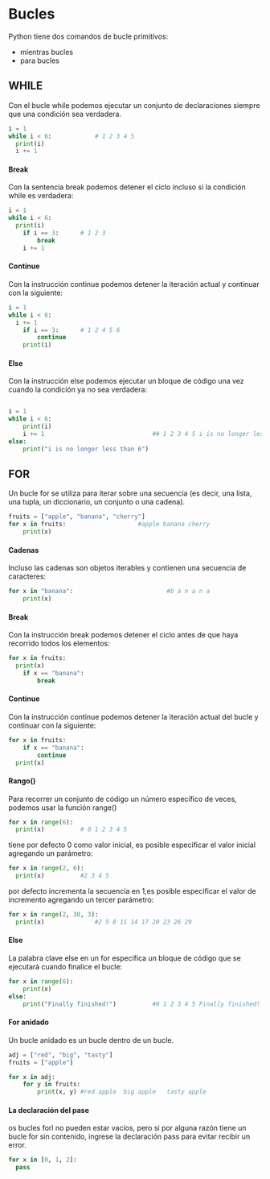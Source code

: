 # Bucles
Python tiene dos comandos de bucle primitivos:

- mientras bucles
- para bucles	

## WHILE
Con el bucle while podemos ejecutar un conjunto de declaraciones siempre que una condición sea verdadera.
```python
i = 1
while i < 6:			# 1 2 3 4 5 
  print(i)
  i += 1
```
#### Break
Con la sentencia break podemos detener el ciclo incluso si la condición while es verdadera:
```python
i = 1
while i < 6:
  print(i)
	if i == 3:		# 1 2 3
		break
	i += 1
```
#### Continue 
Con la instrucción continue podemos detener la iteración actual y continuar con la siguiente:
```python
i = 1
while i < 6:
  i += 1
	if i == 3:		# 1 2 4 5 6
		continue
	print(i)
```
#### Else
Con la instrucción else podemos ejecutar un bloque de código una vez cuando la condición ya no sea verdadera:
```python

i = 1
while i < 6:
	print(i)
	i += 1 								## 1 2 3 4 5 i is no longer less than 6
else:	
	print("i is no longer less than 6")
```
## FOR
Un bucle for se utiliza para iterar sobre una secuencia (es decir, una lista, una tupla, un diccionario, un conjunto o una cadena).
```python
fruits = ["apple", "banana", "cherry"]
for x in fruits:					#apple banana cherry
	print(x)
```
#### Cadenas
Incluso las cadenas son objetos iterables y contienen una secuencia de caracteres:
```python
for x in "banana":							#b a n a n a
	print(x)
```
#### Break
Con la instrucción break podemos detener el ciclo antes de que haya recorrido todos los elementos:
```python
for x in fruits:
  print(x)
	if x == "banana":
		break
```
#### Continue
Con la instrucción continue podemos detener la iteración actual del bucle y continuar con la siguiente:
```python
for x in fruits:
	if x == "banana":
		continue
  print(x)
```
#### Rango()
Para recorrer un conjunto de código un número específico de veces, podemos usar la función range()
```python
for x in range(6):
  print(x)			# 0 1 2 3 4 5
```
tiene por defecto 0 como valor inicial, es posible especificar el valor inicial agregando un parámetro:
```python
for x in range(2, 6):
  print(x)			#2 3 4 5 
```
por defecto incrementa la secuencia en 1,es posible especificar el valor de incremento agregando un tercer parámetro:
```python
for x in range(2, 30, 3): 
  print(x)				#2 5 8 11 14 17 20 23 26 29
```
#### Else
La palabra clave else en un for especifica un bloque de código que se ejecutará cuando finalice el bucle:
```python
for x in range(6):
	print(x)
else:
	print("Finally finished!")			#0 1 2 3 4 5 Finally finished!
```
#### For anidado
Un bucle anidado es un bucle dentro de un bucle.
```python
adj = ["red", "big", "tasty"]
fruits = ["apple"]

for x in adj:
	for y in fruits:
		print(x, y) #red apple	big apple 	tasty apple 
```
#### La declaración del pase
os bucles forl no pueden estar vacíos, pero si por alguna razón tiene un bucle for sin contenido, ingrese la declaración pass para evitar recibir un error.
```python
for x in [0, 1, 2]:
  pass
```
